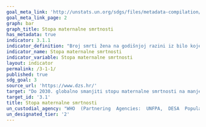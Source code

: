 ```yaml
---
goal_meta_link: 'http://unstats.un.org/sdgs/files/metadata-compilation/Metadata-Goal-3.pdf'
goal_meta_link_page: 2
graph: bar
graph_title: Stopa maternalne smrtnosti
has_metadata: true
indicator: 3.1.1
indicator_definition: "Broj smrti žena na godišnjoj razini iz bilo kojeg razloga koji je povezan sa komplikacijama u trudnoći ili vođenjem trudnoće i poroda (osim slučajnih ili neočekivanih razloga) ili unutar 42 dana nakon završetka trudnoće,   bez obzira na trajanje trudnoće i mjesto poroda, izraženo na 100 000 živorođenih, u određenom vremensko razdoblje."
indicator_name: Stopa maternalne smrtnosti
indicator_variable: Stopa maternalne smrtnosti
layout: indicator
permalink: /3-1-1/
published: true  
sdg_goal: 3
source_url: 'https://www.dzs.hr/'
target: "Do 2030. globalno smanjiti stopu maternalne smrtnosti na manje od 70 na 100,000 živorođenih "
target_id: '3.1'
title: Stopa maternalne smrtnosti
un_custodial_agency: "WHO  (Partnering  Agencies:  UNFPA,  DESA  Population  Division,  World  Bank)"
un_designated_tier: '2'
---
```

